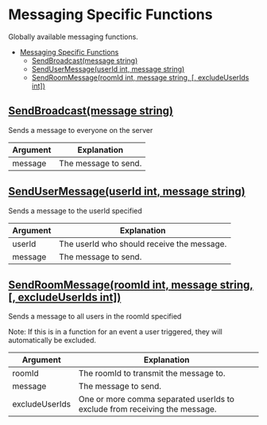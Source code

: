 # Messaging Specific Functions

Globally available messaging functions.

- [Messaging Specific Functions](#messaging-specific-functions)
  - [SendBroadcast(message string)](#sendbroadcastmessage-string)
  - [SendUserMessage(userId int, message string)](#sendusermessageuserid-int-message-string)
  - [SendRoomMessage(roomId int, message string, \[, excludeUserIds int\])](#sendroommessageroomid-int-message-string--excludeuserids-int)

## [SendBroadcast(message string)](/scripting/messaging_func.go)
Sends a message to everyone on the server

|  Argument | Explanation |
| --- | --- |
| message | The message to send. |

## [SendUserMessage(userId int, message string)](/scripting/messaging_func.go)
Sends a message to the userId specified

|  Argument | Explanation |
| --- | --- |
| userId | The userId who should receive the message. |
| message | The message to send. |

## [SendRoomMessage(roomId int, message string, [, excludeUserIds int])](/scripting/messaging_func.go)
Sends a message to all users in the roomId specified

Note: If this is in a function for an event a user triggered, they will automatically be excluded.

|  Argument | Explanation |
| --- | --- |
| roomId | The roomId to transmit the message to. |
| message | The message to send. |
| excludeUserIds | One or more comma separated userIds to exclude from receiving the message. |
